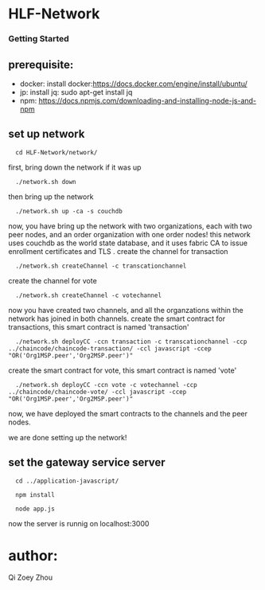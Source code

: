 # HLF-Network
### Getting Started

## prerequisite:
 - docker:
  install docker:https://docs.docker.com/engine/install/ubuntu/
- jp:
  install jq:​​ sudo apt-get install jq
- npm:
  https://docs.npmjs.com/downloading-and-installing-node-js-and-npm
## set up network

```
  cd HLF-Network/network/
```

first, bring down the network if it was up
```
  ./network.sh down
```
then bring up the network
```
  ./network.sh up -ca -s couchdb 
```
now, you have bring up the network with two organizations, each with two peer nodes, and an order organization with one order nodes!
this network uses couchdb as the world state database, and it uses fabric CA to issue enrollment certificates and TLS .
create the channel for transaction
```
  ./network.sh createChannel -c transcationchannel
```
create the channel for vote
```
  ./network.sh createChannel -c votechannel
```
now you have created two channels, and all the organzations within the network has joined in both channels.
create the smart contract for transactions, this smart contract is named 'transaction'
```
  ./network.sh deployCC -ccn transaction -c transcationchannel -ccp ../chaincode/chaincode-transaction/ -ccl javascript -ccep "OR('Org1MSP.peer','Org2MSP.peer')"

```
create the smart contract for vote, this smart contract is named 'vote'
```
  ./network.sh deployCC -ccn vote -c votechannel -ccp ../chaincode/chaincode-vote/ -ccl javascript -ccep "OR('Org1MSP.peer','Org2MSP.peer')"

```
now, we have deployed the smart contracts to the channels and the peer nodes.

we are done setting up the network!

## set the gateway service server
```
  cd ../application-javascript/
```
```
  npm install
```
```
  node app.js
```
now the server is runnig on localhost:3000

# author:
Qi Zoey Zhou
